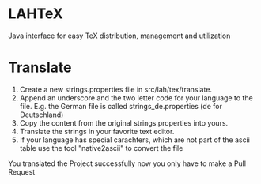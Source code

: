 LAHTeX
======

Java interface for easy TeX distribution, management and utilization

Translate
=========

1. Create a new strings.properties file in src/lah/tex/translate.
1. Append an underscore and the two letter code for your language to the file.
E.g. the German file is called strings_de.properties (de for Deutschland)
1. Copy the content from the original strings.properties into yours.
1. Translate the strings in your favorite text editor.
1. If your language has special carachters, which are not part of the ascii table use the tool "native2ascii" to convert the file

You translated the Project successfully now you only have to make a Pull Request
